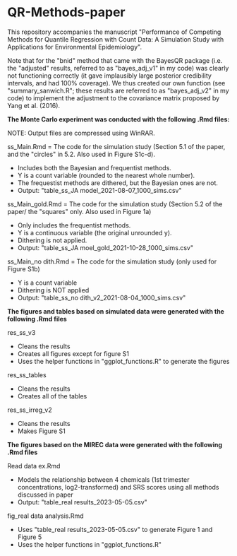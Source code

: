 # QR-Methods-paper
This repository accompanies the manuscript "Performance of Competing Methods for Quantile Regression with Count Data: A Simulation Study with Applications for Environmental Epidemiology".

Note that for the "bnid" method that came with the BayesQR package (i.e. the "adjusted" results, referred to as "bayes_adj_v1" in my code) was clearly not functioning correctly (it gave implausibly large posterior credibility intervals, and had 100% coverage). We thus created our own function (see "summary_sanwich.R"; these results are referred to as "bayes_adj_v2" in my code) to implement the adjustment to the covariance matrix proposed by Yang et al. (2016). 


**The Monte Carlo experiment was conducted with the following .Rmd files:**

NOTE: Output files are compressed using WinRAR. 

ss_Main.Rmd = The code for the simulation study (Section 5.1 of the paper, and the "circles" in 5.2. Also used in Figure S1c-d). 
- Includes both the Bayesian and frequentist methods.
- Y is a count variable (rounded to the nearest whole number). 
- The frequestist methods are dithered, but the Bayesian ones are not. 
- Output: "table_ss_JA model_2021-08-07_1000_sims.csv"

ss_Main_gold.Rmd = The code for the simulation study (Section 5.2 of the paper/ the "squares" only. Also used in Figure 1a)
- Only includes the frequentist methods.
- Y is a continuous variable (the original unrounded y). 
- Dithering is not applied. 
- Output: "table_ss_JA moel_gold_2021-10-28_1000_sims.csv"

ss_Main_no dith.Rmd = The code for the simulation study (only used for Figure S1b)
- Y is a count variable
- Dithering is NOT applied
- Output: "table_ss_no dith_v2_2021-08-04_1000_sims.csv"

**The figures and tables based on simulated data were generated with the following .Rmd files**

res_ss_v3
- Cleans the results
- Creates all figures except for figure S1
- Uses the helper functions in "ggplot_functions.R" to generate the figures

res_ss_tables
- Cleans the results
- Creates all of the tables

res_ss_irreg_v2
- Cleans the results
- Makes Figure S1


**The figures based on the MIREC data were generated with the following .Rmd files**

Read data ex.Rmd
- Models the relationship between 4 chemicals (1st trimester concentrations, log2-transformed) and SRS scores using all methods discussed in paper
- Output: "table_real results_2023-05-05.csv"

fig_real data analysis.Rmd
- Uses "table_real results_2023-05-05.csv" to generate Figure 1 and Figure 5
- Uses the helper functions in "ggplot_functions.R" 

